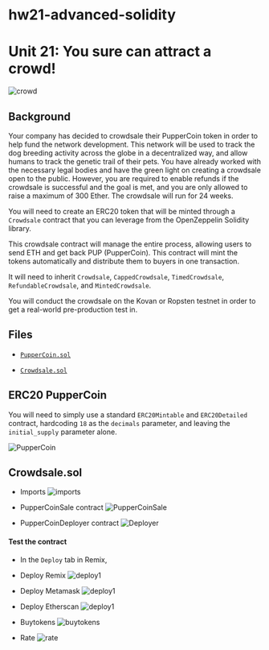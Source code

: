 
# hw21-advanced-solidity

# Unit 21: You sure can attract a crowd!

![crowd](Images/crowd.png)

## Background

Your company has decided to crowdsale their PupperCoin token in order to help fund the network development.
This network will be used to track the dog breeding activity across the globe in a decentralized way, and allow humans to track the genetic trail of their pets. You have already worked with the necessary legal bodies and have the green light on creating a crowdsale open to the public. However, you are required to enable refunds if the crowdsale is successful and the goal is met, and you are only allowed to raise a maximum of 300 Ether. The crowdsale will run for 24 weeks.

You will need to create an ERC20 token that will be minted through a `Crowdsale` contract that you can leverage from the OpenZeppelin Solidity library.

This crowdsale contract will manage the entire process, allowing users to send ETH and get back PUP (PupperCoin).
This contract will mint the tokens automatically and distribute them to buyers in one transaction.

It will need to inherit `Crowdsale`, `CappedCrowdsale`, `TimedCrowdsale`, `RefundableCrowdsale`, and `MintedCrowdsale`.

You will conduct the crowdsale on the Kovan or Ropsten testnet in order to get a real-world pre-production test in.


## Files

* [`PupperCoin.sol`](Code/PupperCoin.sol) 

* [`Crowdsale.sol`](Code/Crowdsale.sol) 



## ERC20 PupperCoin

You will need to simply use a standard `ERC20Mintable` and `ERC20Detailed` contract, hardcoding `18` as the `decimals` parameter, and leaving the `initial_supply` parameter alone.

![PupperCoin](Images/pupper.sol.png)


## Crowdsale.sol

* Imports
![imports](Images/Imports.png)

* PupperCoinSale contract
![PupperCoinSale](Images/PupperCoinSale.png)

* PupperCoinDeployer contract
![Deployer](Images/PupperCoinDeployer.png)


#### Test the contract

* In the `Deploy` tab in Remix, 

* Deploy Remix
![deploy1](Images/deploy1.png)

* Deploy Metamask
![deploy1](Images/deploy2.png)

* Deploy Etherscan
![deploy1](Images/deploy3.png)

* Buytokens
![buytokens](Images/Buytokens.png)

* Rate
![rate](Images/rate.png)










